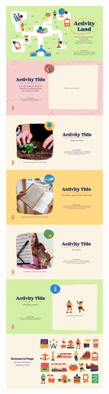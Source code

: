 ![template](https://raw.githubusercontent.com/ShriIraCatalog/resources-two/refs/heads/master/2025/04/20/20250420043800.png)
